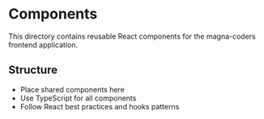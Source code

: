 # Components

This directory contains reusable React components for the magna-coders frontend application.

## Structure
- Place shared components here
- Use TypeScript for all components
- Follow React best practices and hooks patterns